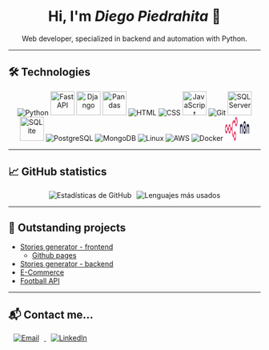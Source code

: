 <h1 align="center">Hi, I'm <em>Diego Piedrahita</em> 👋</h1>

<p align="center">
  Web developer, specialized in backend and automation with Python.
</p>

---

## 🛠️ Technologies

<p align="center">
  <img src="https://img.icons8.com/color/48/python.png" title="Python">
  <img src="https://cdn.jsdelivr.net/gh/devicons/devicon@latest/icons/fastapi/fastapi-original.svg" width="48" height="48" title="FastAPI">
  <img src="https://cdn.jsdelivr.net/gh/devicons/devicon@latest/icons/django/django-plain.svg" width="48" height="48" title="Django">
  <img src="https://cdn.jsdelivr.net/gh/devicons/devicon@latest/icons/pandas/pandas-original.svg" width="48" height="48" title="Pandas">
  <img src="https://img.icons8.com/color/48/html-5.png" title="HTML">
  <img src="https://img.icons8.com/color/48/css3.png" title="CSS">
  <img src="https://cdn.jsdelivr.net/gh/devicons/devicon@latest/icons/javascript/javascript-original.svg" width="48" height="48" title="JavaScript">
  <img src="https://img.icons8.com/color/48/git.png" title="Git">
  <img src="https://cdn.jsdelivr.net/gh/devicons/devicon@latest/icons/microsoftsqlserver/microsoftsqlserver-original.svg" width="48" height="48" title="SQL Server">
  <img src="https://cdn.jsdelivr.net/gh/devicons/devicon@latest/icons/sqlite/sqlite-original.svg" width="48" height="48" title="SQLite">
  <img src="https://img.icons8.com/color/48/postgreesql.png" title="PostgreSQL">
  <img src="https://img.icons8.com/color/48/mongodb.png" title="MongoDB">
  <img src="https://img.icons8.com/color/48/linux.png" title="Linux">
  <img src="https://img.icons8.com/color/48/amazon-web-services.png" title="AWS">
  <img src="https://img.icons8.com/color/48/docker.png" title="Docker">
  <img src="https://raw.githubusercontent.com/n8n-io/n8n/master/assets/n8n-logo.png" width="48" height="48" title="n8n">
</p>

---

## 📈 GitHub statistics

<p align="center" style="display: flex; justify-content: center; gap: 10px;">
  <img src="https://github-readme-stats.vercel.app/api?username=DiegoPta&show_icons=true&theme=tokyonight" alt="Estadísticas de GitHub">
  <img src="https://github-readme-stats.vercel.app/api/top-langs/?username=DiegoPta&layout=compact&theme=tokyonight" alt="Lenguajes más usados">
</p>

---

## 🚀 Outstanding projects

- [Stories generator - frontend](https://github.com/DiegoPta/stories-generator-frontend)
    - [Github pages](https://diegopta.github.io/stories-generator-frontend)
- [Stories generator - backend](https://github.com/DiegoPta/stories-generator-backend)
- [E-Commerce](https://github.com/DiegoPta/DPShop)
- [Football API](https://github.com/DiegoPta/football-api)

---

## 📬 Contact me...
<p>
  <a href="mailto:diego.fdopiar@gmail.com">
    <img src="https://img.icons8.com/color/48/gmail-new.png" alt="Email" style="margin: 0 10px;">
  </a>
  <a href="https://linkedin.com/in/diego-fernando-piedrahita-arango-30a1661a4/">
    <img src="https://img.icons8.com/color/48/linkedin.png" alt="LinkedIn" style="margin: 0 10px;">
  </a>
</p>
